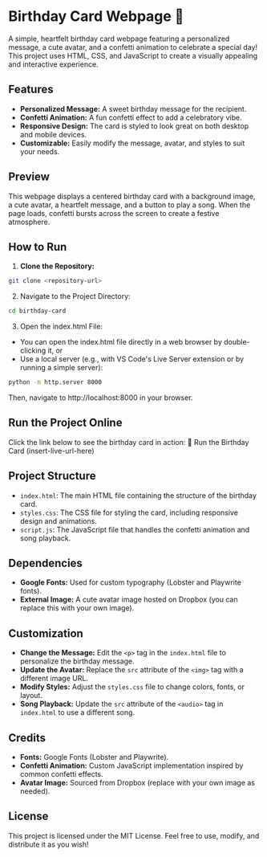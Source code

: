 # Birthday Card Webpage 🎉
A simple, heartfelt birthday card webpage featuring a personalized message, a cute avatar, and a confetti animation to celebrate a special day! This project uses HTML, CSS, and JavaScript to create a visually appealing and interactive experience.
## Features
- **Personalized Message:** A sweet birthday message for the recipient.
- **Confetti Animation:** A fun confetti effect to add a celebratory vibe.
- **Responsive Design:** The card is styled to look great on both desktop and mobile devices.
- **Customizable:** Easily modify the message, avatar, and styles to suit your needs.
## Preview
This webpage displays a centered birthday card with a background image, a cute avatar, a heartfelt message, and a button to play a song. When the page loads, confetti bursts across the screen to create a festive atmosphere.
## How to Run
1. **Clone the Repository:**
```bash
git clone <repository-url>

```
2. Navigate to the Project Directory:
```bash
cd birthday-card
```
3. Open the index.html File:
- You can open the index.html file directly in a web browser by double-clicking it, or
- Use a local server (e.g., with VS Code's Live Server extension or by running a simple server):
```bash
python -m http.server 8000
```
  Then, navigate to http://localhost:8000 in your browser.
## Run the Project Online
Click the link below to see the birthday card in action:
🎂 Run the Birthday Card (insert-live-url-here)

## Project Structure
- `index.html`: The main HTML file containing the structure of the birthday card.
- `styles.css`: The CSS file for styling the card, including responsive design and animations.
- `script.js`: The JavaScript file that handles the confetti animation and song playback.
## Dependencies
- **Google Fonts:** Used for custom typography (Lobster and Playwrite fonts).
- **External Image:** A cute avatar image hosted on Dropbox (you can replace this with your own image).
## Customization
- **Change the Message:** Edit the `<p>` tag in the `index.html` file to personalize the birthday message.
- **Update the Avatar:** Replace the `src` attribute of the `<img>` tag with a different image URL.
- **Modify Styles:** Adjust the `styles.css` file to change colors, fonts, or layout.
- **Song Playback:** Update the `src` attribute of the `<audio>` tag in `index.html` to use a different song.
## Credits
- **Fonts:** Google Fonts (Lobster and Playwrite).
- **Confetti Animation:** Custom JavaScript implementation inspired by common confetti effects.
- **Avatar Image:** Sourced from Dropbox (replace with your own image as needed).
## License
This project is licensed under the MIT License. Feel free to use, modify, and distribute it as you wish!
